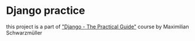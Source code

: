 # Django practice

<p>
this project is a part of <a href="https://www.udemy.com/course/python-django-the-practical-guide/#instructor-2">"Django - The Practical Guide"</a> course by Maximilian Schwarzmüller
</p>
